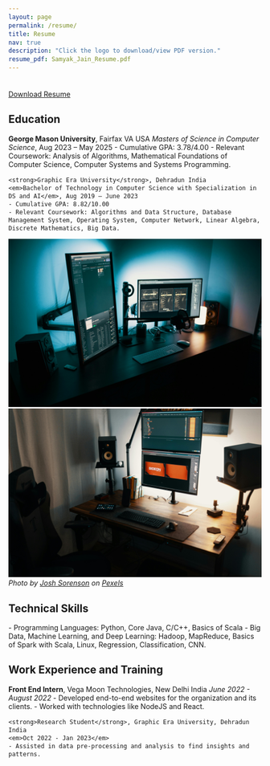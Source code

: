 ```yaml
---
layout: page
permalink: /resume/
title: Resume
nav: true
description: "Click the logo to download/view PDF version."
resume_pdf: Samyak_Jain_Resume.pdf
---
```


<div style="display: flex; align-items: center; justify-content: flex-start;">
    <!-- <h1 style="margin-right: 20px;">Resume</h1> -->
    <a href="{{ '/assets/files/' | append: page.resume_pdf | prepend: site.baseurl }}" class="button" style="margin-top: 22px;" download>Download Resume</a>
</div>

<section id="education">
    <h2>Education</h2>
    <strong>George Mason University</strong>, Fairfax VA USA  
    <em>Masters of Science in Computer Science</em>, Aug 2023 – May 2025  
    - Cumulative GPA: 3.78/4.00  
    - Relevant Coursework: Analysis of Algorithms, Mathematical Foundations of Computer Science, Computer Systems and Systems Programming.

    <strong>Graphic Era University</strong>, Dehradun India
    <em>Bachelor of Technology in Computer Science with Specialization in DS and AI</em>, Aug 2019 – June 2023
    - Cumulative GPA: 8.82/10.00
    - Relevant Coursework: Algorithms and Data Structure, Database Management System, Operating System, Computer Network, Linear Algebra, Discrete Mathematics, Big Data.

</section>

<div class="gallery-box">
  <div class="gallery">
    <img src="/images/01-2.jpg" loading="lazy" alt="Author">
    <img src="/images/01-3.jpg" loading="lazy" alt="Author">
  </div>
  <em>Photo by <a href="https://www.pexels.com/@david-garrison-1128051/" target="_blank">Josh Sorenson</a> on <a href="https://www.pexels.com/" target="_blank">Pexels</a></em>
</div>

<section id="technical-skills">
    <h2>Technical Skills</h2>
    - Programming Languages: Python, Core Java, C/C++, Basics of Scala  
    - Big Data, Machine Learning, and Deep Learning: Hadoop, MapReduce, Basics of Spark with Scala, Linux, Regression, Classification, CNN.
</section>

<section id="work-experience">
    <h2>Work Experience and Training</h2>
    <strong>Front End Intern</strong>, Vega Moon Technologies, New Delhi India  
    <em>June 2022 - August 2022</em>  
    - Developed end-to-end websites for the organization and its clients.  
    - Worked with technologies like NodeJS and React.

    <strong>Research Student</strong>, Graphic Era University, Dehradun India
    <em>Oct 2022 - Jan 2023</em>
    - Assisted in data pre-processing and analysis to find insights and patterns.

</section>
